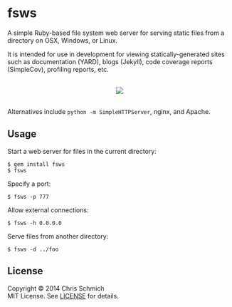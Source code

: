 # fsws

A simple Ruby-based file system web server for serving static files from a directory on OSX, Windows, or Linux.

It is intended for use in development for viewing statically-generated sites such as documentation (YARD), blogs (Jekyll), code coverage reports (SimpleCov), profiling reports, etc.

<br>
<div style="text-align:center" align="center">
  <img src="https://github.com/schmich/fsws/raw/master/assets/demo.gif" />
</div>
<br>

Alternatives include `python -m SimpleHTTPServer`, nginx, and Apache.

## Usage

Start a web server for files in the current directory:

```
$ gem install fsws
$ fsws
```

Specify a port:

```
$ fsws -p 777
```

Allow external connections:

```
$ fsws -h 0.0.0.0
```

Serve files from another directory:

```
$ fsws -d ../foo
```

## License

Copyright &copy; 2014 Chris Schmich
<br />
MIT License. See [LICENSE](LICENSE) for details.
